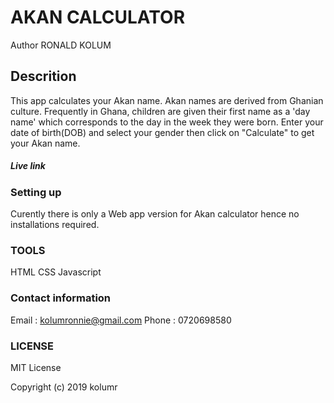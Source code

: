 # AKAN CALCULATOR

Author RONALD KOLUM

## Descrition
This app calculates your Akan name. Akan names are derived from Ghanian culture. Frequently in Ghana, children are given their first name as a 'day name' which corresponds to the day in the week they were born.
Enter your date of birth(DOB) and select your gender then click on "Calculate" to get your Akan name.

##### Live link 

### Setting up
Curently there is only a Web app version for Akan calculator hence no installations required.

### TOOLS
HTML
CSS
Javascript

### Contact information
Email : kolumronnie@gmail.com
Phone : 0720698580

### LICENSE
MIT License

Copyright (c) 2019 kolumr



          